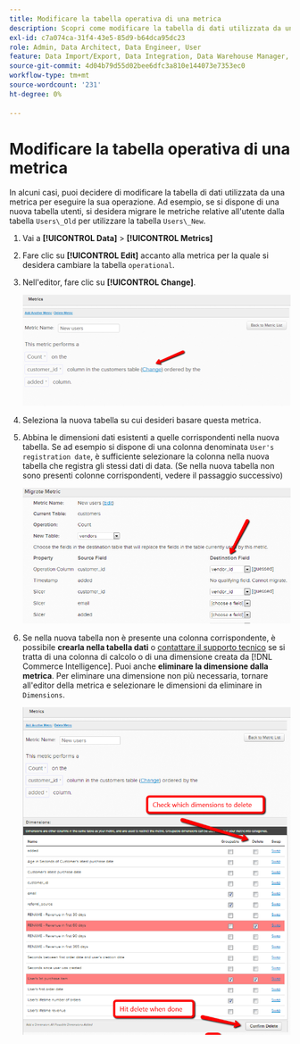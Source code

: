 ```yaml
---
title: Modificare la tabella operativa di una metrica
description: Scopri come modificare la tabella di dati utilizzata da una metrica per eseguire la sua operazione.
exl-id: c7a074ca-31f4-43e5-85d9-b64dca95dc23
role: Admin, Data Architect, Data Engineer, User
feature: Data Import/Export, Data Integration, Data Warehouse Manager, Commerce Tables
source-git-commit: 4d04b79d55d02bee6dfc3a810e144073e7353ec0
workflow-type: tm+mt
source-wordcount: '231'
ht-degree: 0%

---
```


# Modificare la tabella operativa di una metrica

In alcuni casi, puoi decidere di modificare la tabella di dati utilizzata da una metrica per eseguire la sua operazione. Ad esempio, se si dispone di una nuova tabella utenti, si desidera migrare le metriche relative all&#39;utente dalla tabella `Users\_Old` per utilizzare la tabella `Users\_New`.

1. Vai a **[!UICONTROL Data]** > **[!UICONTROL Metrics]**
1. Fare clic su **[!UICONTROL Edit]** accanto alla metrica per la quale si desidera cambiare la tabella `operational`.
1. Nell&#39;editor, fare clic su **[!UICONTROL Change]**.

   ![Pagina di definizione della metrica con le impostazioni della tabella operativa](../../assets/change-metrics-1.png)
1. Seleziona la nuova tabella su cui desideri basare questa metrica.
1. Abbina le dimensioni dati esistenti a quelle corrispondenti nella nuova tabella. Se ad esempio si dispone di una colonna denominata `User's registration date`, è sufficiente selezionare la colonna nella nuova tabella che registra gli stessi dati di data. (Se nella nuova tabella non sono presenti colonne corrispondenti, vedere il passaggio successivo)

   ![Menu a discesa di selezione tabella che mostra le tabelle disponibili](../../assets/change-metrics-2.png)

1. Se nella nuova tabella non è presente una colonna corrispondente, è possibile **crearla nella tabella dati** o [contattare il supporto tecnico](https://experienceleague.adobe.com/docs/commerce-knowledge-base/kb/troubleshooting/miscellaneous/mbi-service-policies.html?lang=it) se si tratta di una colonna di calcolo o di una dimensione creata da [!DNL Commerce Intelligence]. Puoi anche **eliminare la dimensione dalla metrica**. Per eliminare una dimensione non più necessaria, tornare all&#39;editor della metrica e selezionare le dimensioni da eliminare in `Dimensions`.

   ![Menu a discesa per la selezione delle colonne operative](../../assets/change-metrics-3.png)
